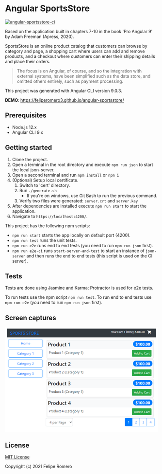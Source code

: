 # Angular SportsStore

[![angular-sportsstore-ci][ci-badge]][ci-workflow]

Based on the application built in chapters 7-10 in the book 'Pro Angular 9' by Adam Freeman (Apress, 2020).

SportsStore is an online product catalog that customers can browse by category and page, a shopping cart
where users can add and remove products, and a checkout where customers can enter their shipping details
and place their orders.

>The focus is on Angular, of course, and so the integration with external systems, have been
simplified such as the data store, and omitted others entirely, such as payment processing.

This project was generated with Angular CLI version 9.0.3.

**DEMO**: <https://feliperomero3.github.io/angular-sportsstore/>

## Prerequisites

- Node.js 12.x
- Angular CLI 9.x

## Getting started

1. Clone the project.
2. Open a terminal in the root directory and execute `npm run json` to start the local json-server.
3. Open a second terminal and run `npm install` or `npm i`
4. (Optional) Setup local certificate.
    1. Switch to 'cert' directory.
    2. Run `./generate.sh`
        - If you're on windows, use Git Bash to run the previous command.
    3. Verify two files were generated: `server.crt` and `server.key`
5. After dependencies are installed execute `npm run start` to start the application.
6. Navigate to `https://localhost:4200/`.

This project has the following npm scripts:

- `npm run start` starts the app locally on default port (4200).
- `npm run test` runs the unit tests.
- `npm run e2e` runs end to end tests (you need to run `npm run json` first).
- `npm run e2e-ci` runs `start-server-and-test` to start an instance of `json-server` and then runs the end to end tests (this script is used on the CI server).

## Tests

Tests are done using Jasmine and Karma; Protractor is used for e2e tests.

To run tests use the npm script `npm run test`.
To run end to end tests use `npm run e2e` (you need to run `npm run json` first).

## Screen captures

![angular-sportsstore-home](.github/assets/angular-sportsstore.png)

## License

[MIT License](./LICENSE)

Copyright (c) 2021 Felipe Romero

[ci-badge]: https://github.com/feliperomero3/angular-sportsstore/actions/workflows/angular-sportsstore-ci.yml/badge.svg
[ci-workflow]: https://github.com/feliperomero3/angular-sportsstore/actions/workflows/angular-sportsstore-ci.yml
